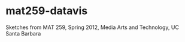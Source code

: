 mat259-datavis
==============

Sketches from MAT 259, Spring 2012, Media Arts and Technology, UC Santa Barbara
